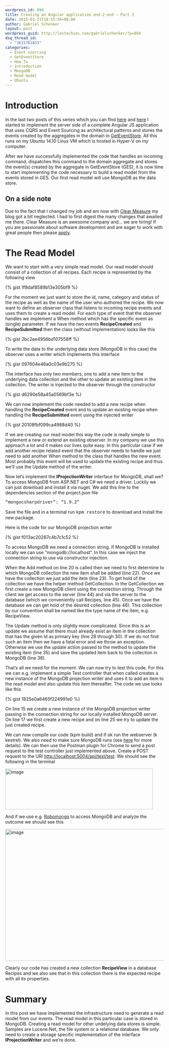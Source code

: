 ```yaml
---
wordpress_id: 894
title: Creating an Angular application end-2-end – Part 3
date: 2015-03-21T18:15:58+00:00
author: Gabriel Schenker
layout: post
wordpress_guid: http://lostechies.com/gabrielschenker/?p=894
dsq_thread_id:
  - "3615761653"
categories:
  - Event sourcing
  - GetEventStore
  - How To
  - introduction
  - MongoDB
  - Read model
  - Ubuntu
---
```

# Introduction

In the last two posts of this series which you can find [here](https://lostechies.com/gabrielschenker/2015/01/05/creating-an-angular-application-end-2-end-part-1/) and [here](https://lostechies.com/gabrielschenker/2015/01/11/writing-an-angular-js-application-end-2-endpart-2/) I started to implement the server side of a complete Angular JS application that uses CQRS and Event Sourcing as architectural patterns and stores the events created by the aggregates in the domain in [GetEventStore](https://geteventstore.com/). All this runs on my Ubuntu 14.10 Linux VM which is hosted in Hyper-V on my computer.

After we have successfully implemented the code that handles an incoming command, dispatches this command to the domain aggregate and stores the event(s) created by the aggregate in GetEventStore (GES), it is now time to start implementing the code necessary to build a read model from the events stored in GES. Our first read model will use MongoDB as the data store.

## On a side note

Due to the fact that I changed my job and am now with [Clear Measure](http://www.clear-measure.com/) my blog got a bit neglected. I had to first digest the many changes that awaited me there. Clear Measure is an awesome company and… we are hiring! If you are passionate about software development and are eager to work with great people then please [apply](http://www.clear-measure.com/careers/).

# The Read Model

We want to start with a very simple read model. Our read model should consist of a collection of all recipes. Each recipe is represented by the following view

{% gist 1f8daf8589b13e305bf9 %}

For the moment we just want to store the id, name, category and status of the recipe as well as the name of the user who authored the recipe. We now want to define an observer class that listens to incoming recipe events and uses them to create a read model. For each type of event that the observer handles we implement a When method which has the specific event as (single) parameter. If we have the two events **RecipeCreated** and **RecipeSubmitted** then the class (without implementation) looks like this

{% gist 2bc2ee4956bd107558ff %}

To write the data to the underlying data store (MongoDB in this case) the observer uses a writer which implements this interface

{% gist 097604e46a0c03e9b275 %}

The interface has only two members, one to add a new item to the underlying data collection and the other to update an existing item in the collection. The writer is injected to the observer through the constructor

{% gist d6290e58a45a0569bf3e %}

We can now implement the code needed to add a new recipe when handling the **RecipeCreated** event and to update an existing recipe when handling the **RecipeSubmitted** event using the injected writer

{% gist 20108fbf099ca4988d40 %}

If we are creating our read model this way the code is really simple to implement a new or extend an existing observer. In my company we use this approach a lot and it makes our lives quite easy. In this particular case if we add another recipe related event that the observer needs to handle we just need to add another When method to the class that handles the new event. Most probably this event will be used to update the existing recipe and thus we’ll use the Update method of the writer.

Now let’s implement the **IProjectionWriter<T>** interface for MongoDB, shall we? To access MongoDB from ASP.NET and C# we need a driver. Luckily we can just download and install it via nuget. We add this line to the dependencies section of the project.json file

<span style="font-family: 'courier new';">&#8220;mongocsharpdriver&#8221;: &#8220;1.9.2&#8221;</span>

Save the file and in a terminal run <span style="font-family: 'courier new';">kpm restore</span> to download and install the new package.

Here is the code for our MongoDB projection writer

{% gist f013ac20287c4b7c1c52 %}

To access MongoDB we need a connection string. If MongoDB is installed locally we can use “mongodb://localhost”. In this case we inject the connection string to use via constructor injection.

When the Add method on line 20 is called then we need to first determine to which MongoDB collection the new item shall be added (line 22). Once we have the collection we just add the item (line 23). To get hold of the collection we have the helper method GetCollection. In the GetCollection we first create a new MongoDB client using the connection string. Through the client we get access to the server (line 44) and via the server to the database (which we conveniently call Recipes, line 45). Once we have the database we can get hold of the desired collection (line 46). This collection by our convention shall be named like the type name of the item, e.g. RecipeView.

The Update method is only slightly more complicated. Since this is an update we assume that there must already exist an item in the collection that has the given Id as primary key (line 28 through 30). If we do not find such an item then we have a fatal error and we throw an exception. Otherwise we use the update action passed to the method to update the existing item (line 35) and save the updated item back to the collection in MongoDB (line 36).

That’s all we need for the moment. We can now try to test this code. For this we can e.g. implement a simple Test controller that when called creates a new instance of the MongoDB projection writer and uses it to add an item to the read model and also update this item thereafter. The code we use looks like this

{% gist 1825e0a6465f224991e0 %}

On line 15 we create a new instance of the MongoDB projection writer passing in the connection string for our locally installed MongoDB server. On line 17 we first create a new recipe and on line 25 we try to update the just created recipe.

We can now compile our code (kpm build) and if ok run the webserver (k kestrel). We also need to make sure MongoDB runs (see [here](https://lostechies.com/gabrielschenker/2014/12/31/creating-an-ubuntu-developer-vm-on-hyper-v-part-2/) for more details). We can then use the Postman plugin for Chrome to send a post request to the test controller just implemented above. Create a POST request to the URI [http://localhost:5004/api/test/test](http://localhost:5004/api/test/test "http://localhost:5004/api/test/test"). We should see the following in the terminal

[<img style="border-width: 0px;" src="https://lostechies.com/content/gabrielschenker/uploads/2015/03/image_thumb.png" alt="image" width="468" height="129" border="0" />](https://lostechies.com/content/gabrielschenker/uploads/2015/03/image.png)

And if we use e.g. [Robomongo](http://robomongo.org/) to access MongoDB and analyze the outcome we should see this

[<img style="border-width: 0px;" src="https://lostechies.com/content/gabrielschenker/uploads/2015/03/image_thumb1.png" alt="image" width="804" height="417" border="0" />](https://lostechies.com/content/gabrielschenker/uploads/2015/03/image1.png)

Clearly our code has created a new collection **RecipeView** in a database Recipes and we also see that in this collection there is the expected recipe with all its properties.

# Summary

In this post we have implemented the infrastructure need to generate a read model from our events. The read model in this particular case is stored in MongoDB. Creating a read model for other undelying data stores is simple. Samples are Lucene.Net, the file system or a relational database. We only need to create a storage specific implementation of the interface **IProjectionWriter<T>** and we’re done.